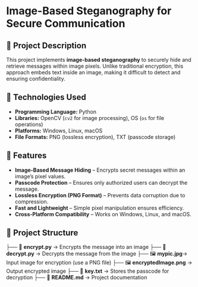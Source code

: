 # Image-Based Steganography for Secure Communication  

## 📌 Project Description  
This project implements **image-based steganography** to securely hide and retrieve messages within image pixels. Unlike traditional encryption, this approach embeds text inside an image, making it difficult to detect and ensuring confidentiality.  

## 🔧 Technologies Used  
- **Programming Language:** Python  
- **Libraries:** OpenCV (`cv2` for image processing), OS (`os` for file operations)  
- **Platforms:** Windows, Linux, macOS  
- **File Formats:** PNG (lossless encryption), TXT (passcode storage)  

## 🚀 Features  
- **Image-Based Message Hiding** – Encrypts secret messages within an image’s pixel values.  
- **Passcode Protection** – Ensures only authorized users can decrypt the message.  
- **Lossless Encryption (PNG Format)** – Prevents data corruption due to compression.  
- **Fast and Lightweight** – Simple pixel manipulation ensures efficiency.  
- **Cross-Platform Compatibility** – Works on Windows, Linux, and macOS.  

## 📂 Project Structure  
├── 📄 **encrypt.py** → Encrypts the message into an image
├── 📄 **decrypt.py** → Decrypts the message from the image
├── 🖼️ **mypic.jpg**→ Input image for encryption (use a PNG file)
├── 🖼️ **encryptedImage.png** → Output encrypted image
├── 📝 **key.txt** → Stores the passcode for decryption
├── 📄 **README.md** → Project documentation

